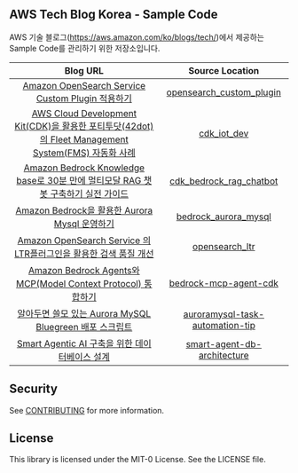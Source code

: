 ## AWS Tech Blog Korea - Sample Code
AWS 기술 블로그(<https://aws.amazon.com/ko/blogs/tech/>)에서 제공하는 Sample Code를 관리하기 위한 저장소입니다.

|Blog URL| Source Location |
|:---:|:---:|
| [Amazon OpenSearch Service Custom Plugin 적용하기](https://aws.amazon.com/ko/blogs/tech/applying-amazon-opensearch-service-custom-plugin/) | [opensearch_custom_plugin](opensearch_custom_plugin)|
| [AWS Cloud Development Kit(CDK)을 활용한 포티투닷(42dot)의 Fleet Management System(FMS) 자동화 사례](https://aws.amazon.com/ko/blogs/tech/aws-cloud-development-kit-cdk-42dot-fleet-management-systemfms-automation/) | [cdk_iot_dev](cdk_iot_dev)|
| [Amazon Bedrock Knowledge base로 30분 만에 멀티모달 RAG 챗봇 구축하기 실전 가이드](https://aws.amazon.com/ko/blogs/tech/practical-guide-for-bedrock-kb-multimodal-chatbot/) | [cdk_bedrock_rag_chatbot](cdk_bedrock_rag_chatbot)|
| [Amazon Bedrock을 활용한 Aurora Mysql 운영하기](https://aws.amazon.com/ko/blogs/tech/auroramysql-monitoring-with-amazonbedrock/) | [bedrock_aurora_mysql](bedrock_aurora_mysql)|
| [Amazon OpenSearch Service 의 LTR플러그인을 활용한 검색 품질 개선]() | [opensearch_ltr](opensearch_ltr)|
| [Amazon Bedrock Agents와 MCP(Model Context Protocol) 통합하기](https://aws-blogs-prod.amazon.com/tech/amazon-bedrock-agents-mcp-model-context-protocol/) | [bedrock-mcp-agent-cdk](bedrock-mcp-agent-cdk)|
| [알아두면 쓸모 있는 Aurora MySQL Bluegreen 배포  스크립트](https://aws.amazon.com/ko/blogs/tech/auroramysql-task-automation-tip/) | [auroramysql-task-automation-tip](auroramysql-task-automation-tip)|
| [Smart Agentic AI 구축을 위한 데이터베이스 설계](https://aws.amazon.com/ko/blogs/tech/smart-agent-db-architecture/) | [smart-agent-db-architecture](smart-agent-db-architecture)|

## Security

See [CONTRIBUTING](CONTRIBUTING.md#security-issue-notifications) for more information.

## License

This library is licensed under the MIT-0 License. See the LICENSE file.

